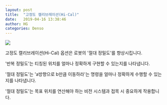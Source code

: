 ```yaml
---
layout: post
title:  "고정도 캘리브레이션(Hi-Cal)"
date:   2019-04-16 13:38:46
author: HG
categories: Denso 
---
```


<a href="https://www.denso-wave.com/ko/robot/product/function/hi-cal.html">
  <img src="https://www.denso-wave.com/imageupd/21004/14378_contents4.jpg">
</a>

고정도 캘리브레이션(Hi-Cal) 옵션은 로봇의 '절대 정밀도'를 향상시킵니다.

'반복 정밀도'는 티칭된 위치를 얼마나 정확하게 구현할 수 있는지를 나타냅니다.

'절대 정밀도'는 'a방향으로 b만큼 이동하라'는 명령을 얼마나 정확하게 수행할 수 있는지를 나타냅니다.

'절대 정밀도'는 목표 위치를 연산해야 하는 비전 시스템과 접목 시 중요하게 작용합니다.
